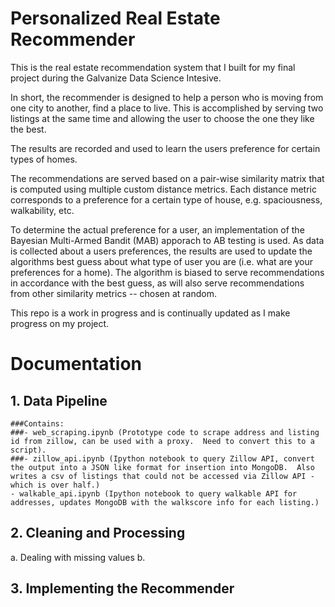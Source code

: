 # Personalized Real Estate Recommender
This is the real estate recommendation system that I built for my final project during the Galvanize Data Science Intesive.

In short, the recommender is designed to help a person who is moving from one city to another, find a place to live. 
This is accomplished by serving two listings at the same time and allowing the user to choose the one they like the best.

The results are recorded and used to learn the users preference for certain types of homes. 

The recommendations are served based on a pair-wise similarity matrix that is computed using multiple custom distance metrics. Each distance metric corresponds to a preference for a certain type of house, e.g. spaciousness, walkability, etc. 

To determine the actual preference for a user, an implementation of the Bayesian Multi-Armed Bandit (MAB) apporach to AB testing is used. As data is collected about a users preferences, the results are used to update the algorithms best guess about what type of user you are (i.e. what are your preferences for a home). The algorithm is biased to serve recommendations in accordance with the best guess, as will also serve recommendations from other similarity metrics -- chosen at random.

This repo is a work in progress and is continually updated as I make progress on my project.

# Documentation

## 1. Data Pipeline
    ###Contains:
    ###- web_scraping.ipynb (Prototype code to scrape address and listing id from zillow, can be used with a proxy.  Need to convert this to a script).
    ###- zillow_api.ipynb (Ipython notebook to query Zillow API, convert the output into a JSON like format for insertion into MongoDB.  Also writes a csv of listings that could not be accessed via Zillow API - which is over half.)
    - walkable_api.ipynb (Ipython notebook to query walkable API for addresses, updates MongoDB with the walkscore info for each listing.)
## 2. Cleaning and Processing
  a. Dealing with missing values
  b. 
## 3. Implementing the Recommender

